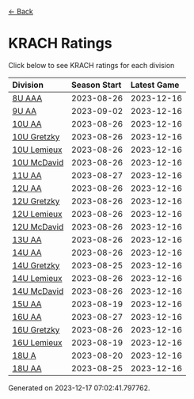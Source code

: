 [<- Back](../readme.md)
# KRACH Ratings
Click below to see KRACH ratings for each division

| Division | Season Start | Latest Game |
| :-- | :-- | :-- |
| [8U AAA](8U-AAA-ratings.md) | 2023-08-26 | 2023-12-16 |
| [9U AA](9U-AA-ratings.md) | 2023-09-02 | 2023-12-16 |
| [10U AA](10U-AA-ratings.md) | 2023-08-26 | 2023-12-16 |
| [10U Gretzky](10U-Gretzky-ratings.md) | 2023-08-26 | 2023-12-16 |
| [10U Lemieux](10U-Lemieux-ratings.md) | 2023-08-26 | 2023-12-16 |
| [10U McDavid](10U-McDavid-ratings.md) | 2023-08-26 | 2023-12-16 |
| [11U AA](11U-AA-ratings.md) | 2023-08-27 | 2023-12-16 |
| [12U AA](12U-AA-ratings.md) | 2023-08-26 | 2023-12-16 |
| [12U Gretzky](12U-Gretzky-ratings.md) | 2023-08-26 | 2023-12-16 |
| [12U Lemieux](12U-Lemieux-ratings.md) | 2023-08-26 | 2023-12-16 |
| [12U McDavid](12U-McDavid-ratings.md) | 2023-08-26 | 2023-12-16 |
| [13U AA](13U-AA-ratings.md) | 2023-08-26 | 2023-12-16 |
| [14U AA](14U-AA-ratings.md) | 2023-08-26 | 2023-12-16 |
| [14U Gretzky](14U-Gretzky-ratings.md) | 2023-08-25 | 2023-12-16 |
| [14U Lemieux](14U-Lemieux-ratings.md) | 2023-08-26 | 2023-12-16 |
| [14U McDavid](14U-McDavid-ratings.md) | 2023-08-26 | 2023-12-16 |
| [15U AA](15U-AA-ratings.md) | 2023-08-19 | 2023-12-16 |
| [16U AA](16U-AA-ratings.md) | 2023-08-27 | 2023-12-16 |
| [16U Gretzky](16U-Gretzky-ratings.md) | 2023-08-26 | 2023-12-16 |
| [16U Lemieux](16U-Lemieux-ratings.md) | 2023-08-19 | 2023-12-16 |
| [18U A](18U-A-ratings.md) | 2023-08-20 | 2023-12-16 |
| [18U AA](18U-AA-ratings.md) | 2023-08-25 | 2023-12-16 |

Generated on 2023-12-17 07:02:41.797762.
